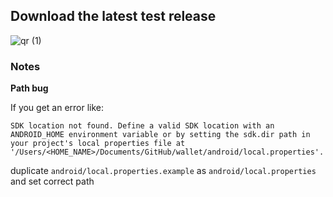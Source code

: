 ## Download the latest test release

![qr (1)](https://github.com/ForkbombEu/wallet/assets/10379/5bf716ee-f74e-48fd-a1d6-0911f00d99d3)

### Notes

**Path bug**

If you get an error like:

```
SDK location not found. Define a valid SDK location with an ANDROID_HOME environment variable or by setting the sdk.dir path in your project's local properties file at '/Users/<HOME_NAME>/Documents/GitHub/wallet/android/local.properties'.
```

duplicate `android/local.properties.example` as `android/local.properties` and set correct path

